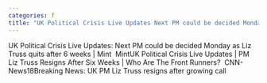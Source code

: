```yaml
---
categories: f
title: "UK Political Crisis Live Updates Next PM could be decided Monday as Liz Truss quits after 6 weeks  Mint  Mint"
---
```

UK Political Crisis Live Updates: Next PM could be decided Monday as Liz Truss quits after 6 weeks | Mint&nbsp;&nbsp;MintUK Political Crisis Live Updates | PM Liz Truss Resigns After Six Weeks | Who Are The Front Runners?&nbsp;&nbsp;CNN-News18Breaking News: UK PM Liz Truss resigns after growing call